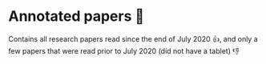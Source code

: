 # Annotated papers :notebook_with_decorative_cover:
Contains all research papers read since the end of July 2020 :+1:, and only a few papers that were read prior to July 2020 (did not have a tablet) :-1:

